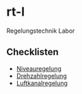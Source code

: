 # rt-l
Regelungstechnik Labor

## Checklisten
* [Niveauregelung](niveau/README.md)
* [Drehzahlregelung](drehzahl/README.md)
* [Luftkanalregelung](luftkanal/README.md)
